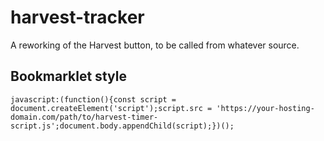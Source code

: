 # harvest-tracker
A reworking of the Harvest button, to be called from whatever source.

## Bookmarklet style
    javascript:(function(){const script = document.createElement('script');script.src = 'https://your-hosting-domain.com/path/to/harvest-timer-script.js';document.body.appendChild(script);})();
